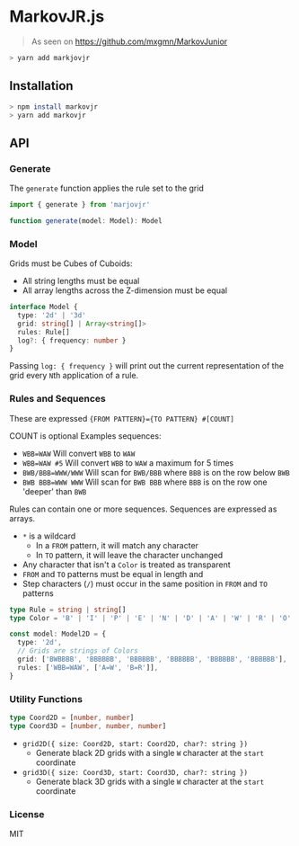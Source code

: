 # MarkovJR.js

> As seen on https://github.com/mxgmn/MarkovJunior

```sh
> yarn add markjovjr
```

## Installation

```sh
> npm install markovjr
> yarn add markovjr
```

## API

### Generate

The `generate` function applies the rule set to the grid

```ts
import { generate } from 'marjovjr'

function generate(model: Model): Model
```

### Model

Grids must be Cubes of Cuboids:

- All string lengths must be equal
- All array lengths across the Z-dimension must be equal

```ts
interface Model {
  type: '2d' | '3d'
  grid: string[] | Array<string[]>
  rules: Rule[]
  log?: { frequency: number }
}
```

Passing `log: { frequency }` will print out the current representation of the grid every `N`th application of a rule.

### Rules and Sequences

These are expressed `{FROM PATTERN}={TO PATTERN} #[COUNT]`

COUNT is optional
Examples sequences:

- `WBB=WAW` Will convert `WBB` to `WAW`
- `WBB=WAW #5` Will convert `WBB` to `WAW` a maximum for 5 times
- `BWB/BBB=WWW/WWW` Will scan for `BWB/BBB` where `BBB` is on the row below `BWB`
- `BWB BBB=WWW WWW` Will scan for `BWB BBB` where `BBB` is on the row one 'deeper' than `BWB`

Rules can contain one or more sequences. Sequences are expressed as arrays.

- `*` is a wildcard
  - In a `FROM` pattern, it will match any character
  - In `TO` pattern, it will leave the character unchanged
- Any character that isn't a `Color` is treated as transparent
- `FROM` and `TO` patterns must be equal in length and
- Step characters (`/`) must occur in the same position in `FROM` and `TO` patterns

```ts
type Rule = string | string[]
type Color = 'B' | 'I' | 'P' | 'E' | 'N' | 'D' | 'A' | 'W' | 'R' | 'O' | 'Y' | 'G' | 'U' | 'S' | 'K' | 'F'

const model: Model2D = {
  type: '2d',
  // Grids are strings of Colors
  grid: ['BWBBBB', 'BBBBBB', 'BBBBBB', 'BBBBBB', 'BBBBBB', 'BBBBBB'],
  rules: ['WBB=WAW', ['A=W', 'B=R']],
}
```

### Utility Functions

```ts
type Coord2D = [number, number]
type Coord3D = [number, number, number]
```

- `grid2D({ size: Coord2D, start: Coord2D, char?: string })`
  - Generate black 2D grids with a single `W` character at the `start` coordinate
- `grid3D({ size: Coord3D, start: Coord3D, char?: string })`
  - Generate black 3D grids with a single `W` character at the `start` coordinate

### License

MIT
